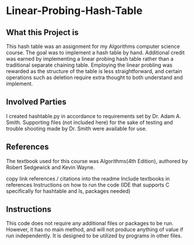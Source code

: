 # Linear-Probing-Hash-Table

## What this Project is
This hash table was an assignment for my Algorithms computer science course. The goal was to implement a hash table by hand. Additional credit was earned by implementing a linear probing hash table rather than a traditional separate chaining table. Employing the linear probling was rewarded as the structure of the table is less straightforward, and certain operations such as deletion require extra thought to both understand and implement.

## Involved Parties
I created hashtable.py in accordance to requirements set by Dr. Adam A. Smith. Supporting files (not included here) for the sake of testing and trouble shooting made by Dr. Smith were available for use.

## References
The textbook used for this course was Algorithms(4th Edition), authored by Robert Sedgewick and Kevin Wayne.


copy link references / citations into the readme
Include textbooks in references
Instructions on how to run the code (IDE that supports C specifically for hashtable and ls, packages needed)

## Instructions
This code does not require any additional files or packages to be run. However, it has no main method, and will not produce anything of value if run independently. It is designed to be utilized by programs in other files.